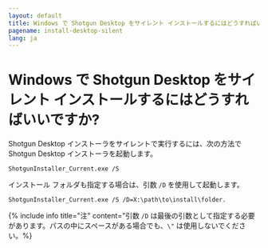 ```yaml
---
layout: default
title: Windows で Shotgun Desktop をサイレント インストールするにはどうすればいいですか?
pagename: install-desktop-silent
lang: ja
---
```


# Windows で Shotgun Desktop をサイレント インストールするにはどうすればいいですか?

Shotgun Desktop インストーラをサイレントで実行するには、次の方法で Shotgun Desktop インストーラを起動します。

`ShotgunInstaller_Current.exe /S`

インストール フォルダも指定する場合は、引数 `/D` を使用して起動します。

`ShotgunInstaller_Current.exe /S /D=X:\path\to\install\folder.`

{% include info title="注" content="引数 `/D` は最後の引数として指定する必要があります。パスの中にスペースがある場合でも、`\"` は使用しないでください。%}